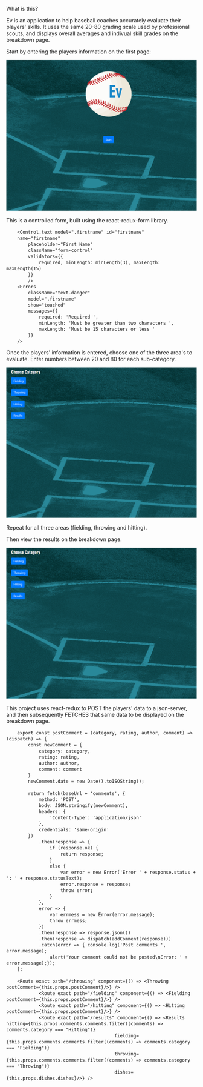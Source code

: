 What is this?

Ev is an application to help baseball coaches accurately evaluate their players' skills. It uses the same 20-80 grading scale used by professional scouts, and displays overall averages and indivual skill grades on the breakdown page.

Start by entering the players information on the first page:

![Alt Text](https://github.com/Morganhtrotter/Ev/blob/master/public/assets/images/PlayerInfo.gif)

This is a controlled form, built using the react-redux-form library.

		<Control.text model=".firstname" id="firstname"
		name="firstname"
            placeholder="First Name"
            className="form-control"
            validators={{
                required, minLength: minLength(3), maxLength: maxLength(15)
            }}
            />
        <Errors
            className="text-danger"
            model=".firstname"
            show="touched"
            messages={{
                required: 'Required ',
                minLength: 'Must be greater than two characters ',
                maxLength: 'Must be 15 characters or less '
            }}
        />

Once the players' information is entered, choose one of the three area's to evaluate. Enter numbers between 20 and 80 for each sub-category.

![Alt Text](https://github.com/Morganhtrotter/Ev/blob/master/public/assets/images/EnterNumbers.gif)

Repeat for all three areas (fielding, throwing and hitting).

Then view the results on the breakdown page.

![Alt Text](https://github.com/Morganhtrotter/Ev/blob/master/public/assets/images/Breakdown.gif)

This project uses react-redux to POST the players' data to a json-server, and then subsequently FETCHES that same data to be displayed on the breakdown page.

		export const postComment = (category, rating, author, comment) => (dispatch) => {
			const newComment = {
				category: category,
				rating: rating,
				author: author,
				comment: comment
			}
			newComment.date = new Date().toISOString();

			return fetch(baseUrl + 'comments', {
				method: 'POST',
				body: JSON.stringify(newComment),
				headers: {
					'Content-Type': 'application/json'
				},
				credentials: 'same-origin'
			})
				.then(response => {
					if (response.ok) {
						return response;
					}
					else {
						var error = new Error('Error ' + response.status + ': ' + response.statusText);
						error.response = response;
						throw error;
					}
				},
				error => {
					var errmess = new Error(error.message);
					throw errmess;
				})
				.then(response => response.json())
				.then(response => dispatch(addComment(response)))
				.catch(error => { console.log('Post comments ', error.message);
					alert('Your comment could not be posted\nError: ' + error.message);});
		};

		<Route exact path="/throwing" component={() => <Throwing postComment={this.props.postComment}/>} />
	    		<Route exact path="/fielding" component={() => <Fielding postComment={this.props.postComment}/>} />
	    		<Route exact path="/hitting" component={() => <Hitting postComment={this.props.postComment}/>} />
	    		<Route exact path="/results" component={() => <Results hitting={this.props.comments.comments.filter((comments) => comments.category === "Hitting")}
	    									fielding={this.props.comments.comments.filter((comments) => comments.category === "Fielding")}
	    									throwing={this.props.comments.comments.filter((comments) => comments.category === "Throwing")}
	    									dishes={this.props.dishes.dishes}/>} />
